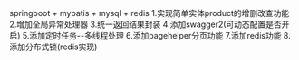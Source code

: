 springboot + mybatis + mysql + redis
1.实现简单实体product的增删改查功能
2.增加全局异常处理器
3.统一返回结果封装
4.添加swagger2(可动态配置是否开启)
5.添加定时任务--多线程处理
6.添加pagehelper分页功能
7.添加redis功能
8.添加分布式锁(redis实现)